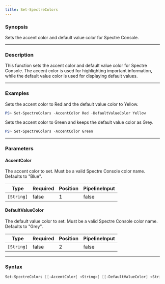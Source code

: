 ```yaml
---
title: Set-SpectreColors
---
```








### Synopsis
Sets the accent color and default value color for Spectre Console.



---


### Description

This function sets the accent color and default value color for Spectre Console. The accent color is used for highlighting important information, while the default value color is used for displaying default values.



---


### Examples
Sets the accent color to Red and the default value color to Yellow.

```powershell
PS> Set-SpectreColors -AccentColor Red -DefaultValueColor Yellow
```
Sets the accent color to Green and keeps the default value color as Grey.

```powershell
PS> Set-SpectreColors -AccentColor Green
```


---


### Parameters
#### **AccentColor**

The accent color to set. Must be a valid Spectre Console color name. Defaults to "Blue".






|Type      |Required|Position|PipelineInput|
|----------|--------|--------|-------------|
|`[String]`|false   |1       |false        |



#### **DefaultValueColor**

The default value color to set. Must be a valid Spectre Console color name. Defaults to "Grey".






|Type      |Required|Position|PipelineInput|
|----------|--------|--------|-------------|
|`[String]`|false   |2       |false        |





---


### Syntax
```powershell
Set-SpectreColors [[-AccentColor] <String>] [[-DefaultValueColor] <String>] [<CommonParameters>]
```

